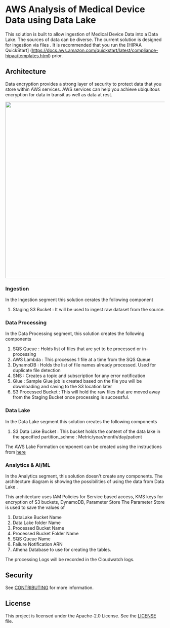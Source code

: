 # AWS Analysis of Medical Device Data using Data Lake 

This solution is built to allow ingestion of Medical Device Data into a Data Lake. 
The sources of data can be diverse. The current solution is designed for ingestion via files . 
It is recommended that you run the [HIPAA QuickStart] (https://docs.aws.amazon.com/quickstart/latest/compliance-hipaa/templates.html) prior.



## Architecture 

Data encryption provides a strong layer of security to protect data that you store within AWS services. AWS services can help you achieve ubiquitous encryption 
for data in transit as well as data at rest.

<a><img src="images/Archictecture" width="989" height="557"></a>

### Ingestion 
In the Ingestion segment  this solution cerates the following component 
1. Staging S3 Bucket : It will be used to ingest raw dataset from the source. 

### Data Processing
In the Data Processing segment, this solution creates the following components
1. SQS Queue : Holds list of files that are yet to be processed or in-processing
2. AWS Lambda : This processes 1 file at a time from the SQS Queue
3. DynamoDB : Holds the list of file names already processed. Used for duplicate file detection
4. SNS : Creates a topic and subscription for any error notification
5. Glue : Sample Glue job is created based on the file  you will be downloading and saving to the S3 location later
6. S3 Processed Bucket : This will hold the raw files that are moved away from the Staging Bucket once processing is successful. 

### Data Lake
In the Data Lake segment this solution creates the following components
1. S3 Data Lake Bucket : This bucket holds the content of the data lake in the specified partition_schme : Metric/year/month/day/patient

The  AWS Lake Formation component can be created using the instructions from [here](https://docs.aws.amazon.com/lake-formation/latest/dg/how-it-works.html)
 
### Analytics & AI/ML
In the Analytics segment, this solution doesn't  create any components.
The architecture diagram  is showing the possibilities of using the data from  Data Lake . 

This architecture uses IAM Policies for Service based access, KMS keys for encryption of S3 buckets, DynamoDB, Parameter Store
The Parameter Store is used to save the values of 
1. DataLake Bucket Name
2. Data Lake folder Name
3. Processed Bucket Name
4. Processed Bucket Folder Name
5. SQS Queue Name 
6. Failure Notification ARN
7. Athena Database to use for creating the tables. 

The processing Logs will be recorded in the Cloudwatch logs. 



## Security

See [CONTRIBUTING](CONTRIBUTING.md#security-issue-notifications) for more information.

## License

This project is licensed under the Apache-2.0 License. See the [LICENSE](LICENSE) file.

